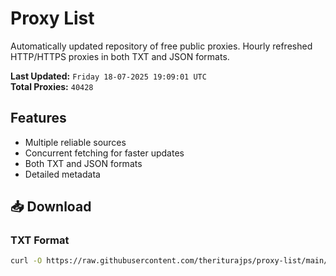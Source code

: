 # Proxy List

Automatically updated repository of free public proxies. Hourly refreshed HTTP/HTTPS proxies in both TXT and JSON formats.

**Last Updated:** `Friday 18-07-2025 19:09:01 UTC`  
**Total Proxies:** `40428`

## Features
- Multiple reliable sources
- Concurrent fetching for faster updates
- Both TXT and JSON formats
- Detailed metadata

## 📥 Download

### TXT Format
```bash
curl -O https://raw.githubusercontent.com/theriturajps/proxy-list/main/proxies.txt